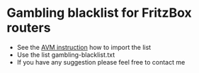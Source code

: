 # Gambling blacklist for FritzBox routers
- See the [AVM instruction](https://en.avm.de/service/fritzbox/fritzbox-7490/knowledge-base/publication/show/8_Restricting-Internet-access-using-parental-controls/) how to import the list
- Use the list gambling-blacklist.txt
- If you have any suggestion please feel free to contact me
